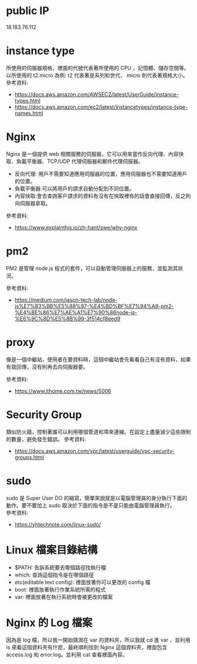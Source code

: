 # public IP

18.183.76.112

# instance type

所使用的伺服器規格，裡面的代號代表著所使用的 CPU 、記憶體、儲存空間等。  
以所使用的 t2.micro 為例: t2 代表著是系列和世代， micro 則代表著規格大小。  
參考資料:

- https://docs.aws.amazon.com/AWSEC2/latest/UserGuide/instance-types.html
- https://docs.aws.amazon.com/ec2/latest/instancetypes/instance-type-names.html

# Nginx

Nginx 是一個提供 web 相關服務的伺服器，它可以用來當作反向代理、內容快取、負載平衡器、TCP/UDP 代理伺服器和郵件代理伺服器。

- 反向代理: 用戶不需要知道應用伺服器的位置，應用伺服器也不需要知道用戶的位置。
- 負載平衡器:可以將用戶的請求自動分配到不同位置。
- 內容快取:會去查詢客戶請求的資料有沒有在快取裡有的話會直接回傳，反之則向伺服器拿取。

參考資料:

- https://www.explainthis.io/zh-hant/swe/why-nginx

# pm2

PM2 是管理 node.js 程式的套件，可以自動管理伺服器上的服務，並監測其狀況。

參考資料:

- https://medium.com/jason-tech-lab/node-js%E7%B3%BB%E5%88%97-%E4%BD%BF%E7%94%A8-pm2-%E4%BE%86%E7%AE%A1%E7%90%86node-js-%E6%9C%8D%E5%8B%99-3f514cf8eed9

# proxy

像是一個中繼站，使用者在要資料時，這個中繼站會先看看自己有沒有資料，如果有就回傳，沒有則再去向伺服器要。

參考資料:

- https://www.ithome.com.tw/news/5006

# Security Group

類似防火牆，控制著誰可以利用哪個管道和埠來連線。在設定上盡量減少這些限制的數量，避免發生錯誤。
參考資料:

- https://docs.aws.amazon.com/vpc/latest/userguide/vpc-security-groups.html

# sudo

sudo 是 Super User DO 的縮寫，簡單來說就是以電腦管理員的身分執行下面的動作。要不要加上 sudo 取決於下面的指令是不是只能由電腦管理員執行。  
參考資料:

- https://yhtechnote.com/linux-sudo/

# Linux 檔案目錄結構

- $PATH: 告訴系統要去哪個路徑找執行檔
- which: 查詢這個指令是在哪個路徑
- etc(editable text config): 裡面放著你可以更改的 config 檔
- boot: 裡面放著執行作業系統所需的程式
- var: 裡面放著在執行系統時會被更改的檔案

# Nginx 的 Log 檔案

因為是 log 檔，所以我一開始猜測在 var 的資料夾，所以我就 cd 進 var ，並利用 ls 來看這個資料夾有什麽，最終順利找到 Nginx 這個資料夾，裡面包含 access.log 和 error.log。並利用 cat 查看裡面內容。
